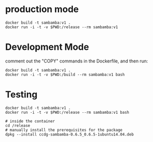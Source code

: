 # production mode

    docker build -t sambamba:v1 .
    docker run -i -t -v $PWD:/release --rm sambamba:v1

# Development Mode

comment out the "COPY" commands in the Dockerfile, and then run:

    docker build -t sambamba:v1 .
    docker run -i -t -v $PWD:/build --rm sambamba:v1 bash

# Testing

    docker build -t sambamba:v1 .
    docker run -i -t -v $PWD:/release --rm sambamba:v1 bash

    # inside the container
    cd /release
    # manually install the prerequisites for the package
    dpkg --install ccdg-sambamba-0.6.5_0.6.5-1ubuntu14.04.deb
